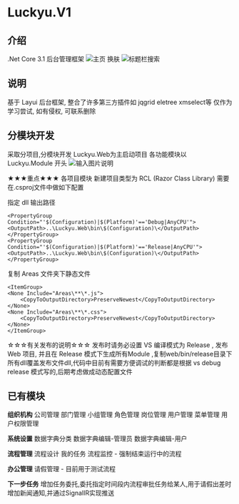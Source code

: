 # Luckyu.V1

## 介绍
.Net Core 3.1 后台管理框架
![主页 换肤](https://images.gitee.com/uploads/images/2020/1010/113254_d1f46c89_543243.gif "b.gif")
![标题栏搜索](https://images.gitee.com/uploads/images/2020/1010/114008_76676dd0_543243.gif "c.gif")

## 说明
基于 Layui 后台框架, 整合了许多第三方插件如 jqgrid eletree xmselect等
仅作为学习尝试, 如有侵权, 可联系删除

## 分模块开发
采取分项目,分模块开发
Luckyu.Web为主启动项目
各功能模块以 Luckyu.Module 开头
![输入图片说明](https://images.gitee.com/uploads/images/2020/1010/110915_53b08b55_543243.jpeg "1.jpg")

★★★重点★★★
各项目模块 新建项目类型为 RCL (Razor Class Library)
需要在.csproj文件中做如下配置

指定 dll 输出路径
```
<PropertyGroup Condition="'$(Configuration)|$(Platform)'=='Debug|AnyCPU'">
<OutputPath>..\Luckyu.Web\bin\$(Configuration)\</OutputPath>
</PropertyGroup>
<PropertyGroup Condition="'$(Configuration)|$(Platform)'=='Release|AnyCPU'">
<OutputPath>..\Luckyu.Web\bin\$(Configuration)\</OutputPath>
</PropertyGroup>
```

复制 Areas 文件夹下静态文件
```
<ItemGroup>
<None Include="Areas\**\*.js">
    <CopyToOutputDirectory>PreserveNewest</CopyToOutputDirectory>
</None>
<None Include="Areas\**\*.css">
    <CopyToOutputDirectory>PreserveNewest</CopyToOutputDirectory>
</None>
</ItemGroup>

```

☆☆☆有关发布的说明☆☆☆
发布时请务必设置 VS 编译模式为 Release , 发布 Web 项目, 并且在 Release 模式下生成所有Module ,复制web/bin/release目录下所有dll覆盖发布文件dll,代码中目前有需要方便调试的判断都是根据 vs debug  release 模式写的,后期考虑做成动态配置文件

## 已有模块
 **组织机构** 
公司管理
部门管理
小组管理
角色管理
岗位管理
用户管理
菜单管理
用户权限管理

 **系统设置** 
数据字典分类
数据字典编辑-管理员
数据字典编辑-用户

 **流程管理** 
流程设计
我的任务
流程监控 - 强制结束运行中的流程

 **办公管理** 
请假管理 - 目前用于测试流程

 **下一步任务** 
增加任务委托,委托指定时间段内流程审批任务给某人,用于请假出差时
增加新闻通知,并通过SignalIR实现推送